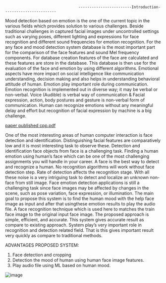 
                                     ------------------------Introduction------------------------

Mood detection based on emotion is the one of the current topic in the various fields which provides solution to various
challenges. Beside traditional challenges in captured facial images under uncontrolled settings such as varying poses,
different lighting and expressions for face recognition and different sound frequencies for emotion recognition. For the
any face and mood detection system database is the most important part for the comparison of the face features and
sound Mel frequency components. For database creation features of the face are calculated and these features are store
in the database. This database is then use for the evaluation of the face and emotion by using different algorithms.
 Emotional aspects have more impact on social intelligence like communication understanding, decision
making and also helps in understanding behavioral attitude of human. Emotion play important role during
communication. Emotion recognition is implemented out in diverse way; it may be verbal or non-verbal. Voice
(Audible) is verbal way of communication & Facial expression, action, body postures and gesture is non-verbal form of
communication. Human can recognize emotions without any meaningful delay and effort but recognition of facial
expression by machine is a big challenge.

[paper published cpp.pdf](https://github.com/kevaleaditya1/kevaleaditya1-AI-DL-pro/files/14619582/paper.published.cpp.pdf)


 One of the most interesting areas of human computer interaction is face detection and identification.
Distinguishing facial features are comparatively low and it is most interesting task to observe these. Detection and
identification face objects from face is a challenging task.
Finding a human emotion using human’s face which can be one of the most challenging assignments you will handle
in your career. A face is the best way to detect and recognize a human. No recognition algorithms will work without
face detection step. Rate of detection affects the recognition stage. With all these noise is a very intriguing task to
detect and localize an unknown non-face from still image. Face emotion detection applications is still a challenging
task since face images may be affected by changes in the scene, such as pose variation, face expression, or illumination.
The main goal to propose this system is to find the human mood with the help face image as input and after that usingthese
emotion results to play the audio file. A face recognition technique which is used here to matches the train face
image to the original input face image.
 The proposed approach is simple, efficient, and accurate. This system gives accurate result as compare to
existing approach. System play’s very important role in recognition and detection related field. That is this gives
important result very quickly as compare to traditional methods. 

ADVANTAGES PROPOSED SYSTEM:
1. Face detection and cropping
2. Detection the mood of human using human face image features.
3. Play audio file using ML based on human mood.

![image](https://github.com/kevaleaditya1/kevaleaditya1-AI-DL-pro/assets/101872439/3bc9b91c-4f20-48c4-96f8-8334b5f51f65)
